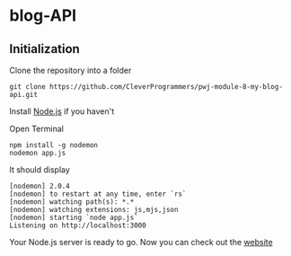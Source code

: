 # blog-API

## Initialization

Clone the repository into a folder

    git clone https://github.com/CleverProgrammers/pwj-module-8-my-blog-api.git

Install [Node.js](https://nodejs.org/en/) if you haven't

Open Terminal

    npm install -g nodemon
    nodemon app.js

It should display  

    [nodemon] 2.0.4
    [nodemon] to restart at any time, enter `rs`
    [nodemon] watching path(s): *.*
    [nodemon] watching extensions: js,mjs,json  
    [nodemon] starting `node app.js`
    Listening on http://localhost:3000

Your Node.js server is ready to go.
Now you can check out the [website](https://emmanuel-jr.github.io/my-Blog-app/)